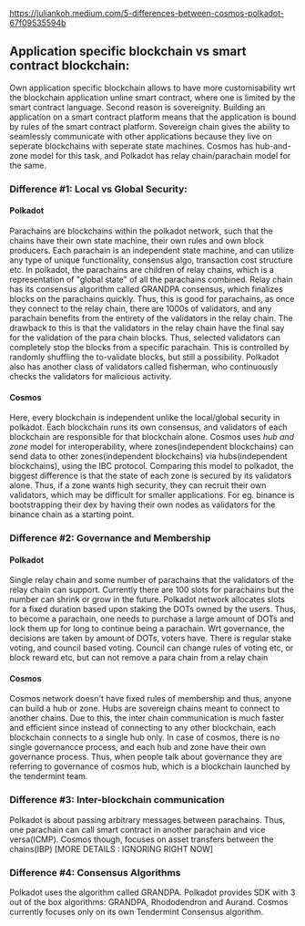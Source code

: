 https://juliankoh.medium.com/5-differences-between-cosmos-polkadot-67f09535594b

## Application specific blockchain vs smart contract blockchain:

Own application specific blockchain allows to have more customisability wrt the blockchain application unline smart contract, where one is limited by the smart contract language.
Second reason is sovereignity. Building an application on a smart contract platform means that the application is bound by rules of the smart contract platform. Sovereign chain gives the ability to seamlessly communicate with other applications because they live on seperate blockchains with seperate state machines. Cosmos has hub-and-zone model for this task, and Polkadot has relay chain/parachain model for the same.

### Difference #1: Local vs Global Security:

#### Polkadot
Parachains are blockchains within the polkadot network, such that the chains have their own state machine, their own rules and own block producers. Each parachain is an independent state machine, and can utilize any type of unique functionality, consensus algo, transaction cost structure etc. In polkadot, the parachains are children of relay chains, which is a representation of "global state" of all the parachains combined. Relay chain has its consensus algorithm called GRANDPA consensus, which finalizes blocks on the parachains quickly. 
Thus, this is good for parachains, as once they connect to the relay chain, there are 1000s of validators, and any parachain benefits from the entirety of the validators in the relay chain.
The drawback to this is that the validators in the relay chain have the final say for the validation of the para chain blocks. Thus, selected validators can completely stop the blocks from a specific parachain. This is controlled by randomly shuffling the to-validate blocks, but still a possibility. Polkadot also has another class of validators called fisherman, who continuously checks the validators for malicious activity.

#### Cosmos
Here, every blockchain is independent unlike the local/global security in polkadot. Each blockchain runs its own consensus, and validators of each blockchain are responsible for that blockchain alone. Cosmos uses *hub and zone* model for interoperability, where zones(independent blockchains) can send data to other zones(independent blockchains) via hubs(independent blockchains), using the IBC protocol. Comparing this model to polkadot, the biggest difference is that the state of each zone is secured by its validators alone. Thus, if a zone wants high security, they can recruit their own validators, which may be difficult for smaller applications.
For eg. binance is bootstrapping their dex by having their own nodes as validators for the binance chain as a starting point.

### Difference #2: Governance and Membership
#### Polkadot
Single relay chain and some number of parachains that the validators of the relay chain can support. Currently there are 100 slots for parachains but the number can shrink or grow in the future. Polkadot network allocates slots for a fixed duration based upon staking the DOTs owned by the users. Thus, to become a parachain, one needs to purchase a large amount of DOTs and lock them up for long to continue being a parachain.
Wrt governance, the decisions are taken by amount of DOTs, voters have. There is regular stake voting, and council based voting. Council can change rules of voting etc, or block reward etc, but can not remove a para chain from a relay chain

#### Cosmos
Cosmos network doesn't have fixed rules of membership and thus, anyone can build a hub or zone. Hubs are sovereign chains meant to connect to another chains. Due to this, the inter chain communication is much faster and efficient since instead of connecting to any other blockchain, each blockchain connects to a single hub only.
In case of cosmos, there is no single governancce process, and each hub and zone have their own governance process. Thus, when people talk about governance they are referring to governance of cosmos hub, which is a blockchain launched by the tendermint team.

### Difference #3: Inter-blockchain communication
Polkadot is about passing arbitrary messages between parachains. Thus, one parachain can call smart contract in another parachain and vice versa(ICMP).
Cosmos though, focuses on asset transfers between the chains(IBP)
[MORE DETAILS : IGNORING RIGHT NOW]

### Difference #4: Consensus Algorithms
Polkadot uses the algorithm called GRANDPA. Polkadot provides SDK with 3 out of the box algorithms: GRANDPA, Rhododendron and Aurand.
Cosmos currently focuses only on its own Tendermint Consensus algorithm.

